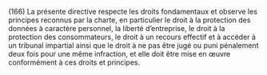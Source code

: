 (166) La présente directive respecte les droits fondamentaux et observe les principes reconnus par la charte, en particulier le droit à la protection des données à caractère personnel, la liberté d’entreprise, le droit à la protection des consommateurs, le droit à un recours effectif et à accéder à un tribunal impartial ainsi que le droit à ne pas être jugé ou puni pénalement deux fois pour une même infraction, et elle doit être mise en œuvre conformément à ces droits et principes.
